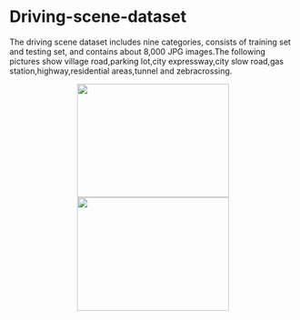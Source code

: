 # Driving-scene-dataset
The driving scene dataset includes nine categories, consists of training set and testing set, and contains about 8,000 JPG images.The following pictures show village road,parking lot,city expressway,city slow road,gas station,highway,residential areas,tunnel and zebracrossing.

<div align="center">
<img src="https://github.com/Qiu1998/Driving-scene-dataset/blob/master/Examples/Country%20Road.png" height="200" width="267" >

<img src="https://github.com/Qiu1998/Driving-scene-dataset/blob/master/Examples/Parking%20Lot.png" height="200" width="267" >

<div>
